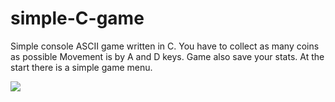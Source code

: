 # simple-C-game
Simple console ASCII game written in C.
You have to collect as many coins as possible
Movement is by A and D keys. Game also save your stats.
At the start there is a simple game menu.

<img src="http://reydifox.eu/files/github/c_game/preview.png" />
